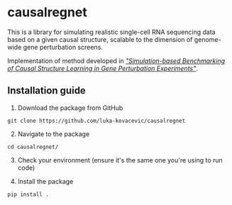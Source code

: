 # causalregnet

This is a library for simulating realistic single-cell RNA sequencing data based on a given causal structure, scalable to the dimension of genome-wide gene perturbation screens.

Implementation of method developed in [*"Simulation-based Benchmarking of Causal Structure Learning in Gene Perturbation Experiments"*](https://arxiv.org/abs/2407.06015).

## Installation guide 

1. Download the package from GitHub

```
git clone https://github.com/luka-kovacevic/causalregnet
```

2. Navigate to the package 

```
cd causalregnet/
```

3. Check your environment (ensure it's the same one you're using to run code)

4. Install the package

```
pip install .
```
